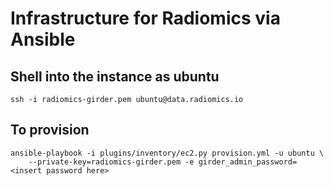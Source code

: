 # Infrastructure for Radiomics via Ansible

## Shell into the instance as ubuntu

    ssh -i radiomics-girder.pem ubuntu@data.radiomics.io

## To provision

    ansible-playbook -i plugins/inventory/ec2.py provision.yml -u ubuntu \
        --private-key=radiomics-girder.pem -e girder_admin_password=<insert password here>
